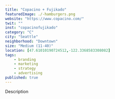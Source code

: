 ```yaml
---
title: "Copacino + Fujikado"
featuredImage: ./-hamburgers.png
website: "https://www.copacino.com/"
twit: ""
inst: "copacinofujikado"
category: "C"
city: "Seattle"
neighborhood: "Downtown"
size: "Medium (11-40)"
location: [47.61010190724512,-122.3368583308082]
tags:
    - branding
    - marketing
    - strategy
    - advertising
published: true
---
```


Description
